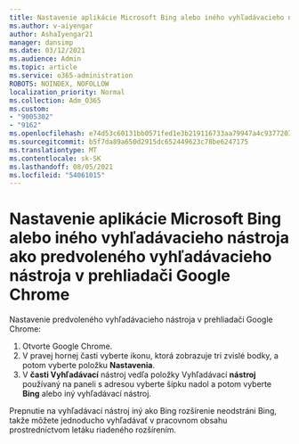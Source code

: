 ```yaml
---
title: Nastavenie aplikácie Microsoft Bing alebo iného vyhľadávacieho nástroja ako predvoleného vyhľadávacieho nástroja v prehliadači Google Chrome
ms.author: v-aiyengar
author: AshaIyengar21
manager: dansimp
ms.date: 03/12/2021
ms.audience: Admin
ms.topic: article
ms.service: o365-administration
ROBOTS: NOINDEX, NOFOLLOW
localization_priority: Normal
ms.collection: Adm_O365
ms.custom:
- "9005302"
- "9162"
ms.openlocfilehash: e74d53c60131bb0571fed1e3b219116733aa79947a4c93772039da3bee0660d8
ms.sourcegitcommit: b5f7da89a650d2915dc652449623c78be6247175
ms.translationtype: MT
ms.contentlocale: sk-SK
ms.lasthandoff: 08/05/2021
ms.locfileid: "54061015"
---
```

# <a name="set-microsoft-bing-or-another-search-engine-as-the-default-search-engine-in-google-chrome"></a>Nastavenie aplikácie Microsoft Bing alebo iného vyhľadávacieho nástroja ako predvoleného vyhľadávacieho nástroja v prehliadači Google Chrome

Nastavenie predvoleného vyhľadávacieho nástroja v prehliadači Google Chrome:

1. Otvorte Google Chrome.
1. V pravej hornej časti vyberte ikonu, ktorá zobrazuje tri zvislé bodky, a potom vyberte položku **Nastavenia**.
1. V **časti Vyhľadávací** nástroj vedľa položky Vyhľadávací **nástroj** používaný na paneli s adresou vyberte šípku nadol a potom vyberte **Bing** alebo iný vyhľadávací nástroj.

Prepnutie na vyhľadávací nástroj iný ako Bing rozšírenie neodstráni Bing, takže môžete jednoducho vyhľadávať v pracovnom obsahu prostredníctvom letáku riadeného rozšírením.
